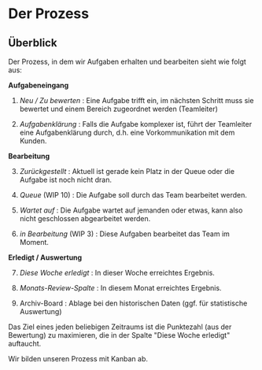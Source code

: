 # Der Prozess

## Überblick

Der Prozess, in dem wir Aufgaben erhalten und bearbeiten sieht wie folgt aus: 

**Aufgabeneingang**

1. *Neu / Zu bewerten* : Eine Aufgabe trifft ein, im nächsten Schritt muss sie bewertet und einem Bereich zugeordnet werden (Teamleiter)

2. *Aufgabenklärung* : Falls die Aufgabe komplexer ist, führt der Teamleiter eine Aufgabenklärung durch, d.h. eine Vorkommunikation mit dem Kunden.

**Bearbeitung**

3. *Zurückgestellt* : Aktuell ist gerade kein Platz in der Queue oder die Aufgabe ist noch nicht dran.

4. *Queue* (WIP 10) : Die Aufgabe soll durch das Team bearbeitet werden.

5. *Wartet auf* : Die Aufgabe wartet auf jemanden oder etwas, kann also nicht geschlossen abgearbeitet werden.

6. *in Bearbeitung* (WIP 3) : Diese Aufgaben bearbeitet das Team im Moment.

**Erledigt / Auswertung**

7. *Diese Woche erledigt* : In dieser Woche erreichtes Ergebnis.

8. *Monats-Review-Spalte* : In diesem Monat erreichtes Ergebnis.

9. Archiv-Board : Ablage bei den historischen Daten (ggf. für statistische Auswertung)

Das Ziel eines jeden beliebigen Zeitraums ist die Punktezahl (aus der Bewertung) zu maximieren, die in der Spalte "Diese Woche erledigt" auftaucht. 

Wir bilden unseren Prozess mit Kanban ab.
